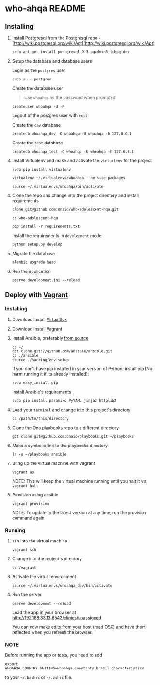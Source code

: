 who-ahqa README
==================

Installing
-----------

1. Install Postgresql from the Postgresql repo - [http://wiki.postgresql.org/wiki/Apt](http://wiki.postgresql.org/wiki/Apt)

    ```
    sudo apt-get install postgresql-9.3 pgadmin3 libpq-dev
    ```

2. Setup the database and database users

    Login as the `postgres` user

    ```
    sudo su - postgres
    ```

    Create the database user

    > Use `whoahqa` as the password when prompted

    ```
    createuser whoahqa -d -P
    ```

    Logout of the postgres user with `exit`

    Create the `dev` database

    ```
    createdb whoahqa_dev -O whoahqa -U whoahqa -h 127.0.0.1
    ```

    Create the `test` database

    ```
    createdb whoahqa_test -O whoahqa -U whoahqa -h 127.0.0.1
    ```

3. Install Virtualenv and make and activate the `virtualenv` for the project

    ```
    sudo pip install virtualenv
    ```

    ```
    virtualenv ~/.virtualenvs/whoahqa --no-site-packages
    ```

    ```
    source ~/.virtualenvs/whoahqa/bin/activate
    ```

4. Clone the repo and change into the project directory and install requirements

    ```
    clone git@github.com:onaio/who-adolescent-hqa.git
    ```
    ```
    cd who-adolescent-hqa
    ```
    ```
    pip install -r requirements.txt
    ```

    Install the requirements in `development` mode

    ```
    python setup.py develop
    ```

5. Migrate the database

    ```
    alembic upgrade head
    ```

6. Run the application

    ```
    pserve development.ini --reload
    ```

Deploy with [Vagrant](http://www.vagrantup.com/)
-------------------

### Installing

1. Download Install [VirtualBox](https://www.virtualbox.org/wiki/Downloads)

2. Download Install [Vagrant](http://www.vagrantup.com/downloads.html)

3. Install Ansible, preferably [from source](http://docs.ansible.com/intro_installation.html#running-from-source)

    ```
    cd ~/
    git clone git://github.com/ansible/ansible.git
    cd ./ansible
    source ./hacking/env-setup
    ```
    
    If you don’t have pip installed in your version of Python, install pip (No harm running it if its already installed):
    
    ```
    sudo easy_install pip
    ```
    
    Install Ansible's requirements
    
    ```
    sudo pip install paramiko PyYAML jinja2 httplib2
    ```

4. Load your `terminal` and change into this project's directory

    ```
    cd /path/to/this/directory
    ```

5. Clone the Ona playbooks repo to a different directory
    ```
    git clone git@github.com:onaio/playbooks.git ~/playbooks
    ```

6. Make a symbolic link to the playbooks directory
    ```
    ln -s ~/playbooks ansible
    ```

7. Bring up the virtual machine with Vagrant
    ```
    vagrant up
    ```

    NOTE: This will keep the virtual machine running until you halt it via `vagrant halt`

8. Provision using ansible
    ```
    vagrant provision
    ```

    NOTE: To update to the latest version at any time, run the provision command again.

### Running

1. ssh into the virtual machine
    ```
    vagrant ssh
    ```

2. Change into the project's directory
    ```
    cd /vagrant
    ```

3. Activate the virtual environment
    ```
    source ~/.virtualenvs/whoahqa_dev/bin/activate
    ```

4. Run the server
    ```
    pserve development --reload
    ```

    Load the app in your browser at http://192.168.33.13:6543/clinics/unassigned

    You can now make edits from your host (read OSX) and have them reflected when you refresh the browser.

### NOTE

Before running the app or tests, you need to add

```
export WHOAHQA_COUNTRY_SETTING=whoahqa.constants.brazil_characteristics
```
to your `~/.bashrc` or `~/.zshrc` file.